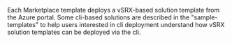 Each Marketplace template deploys a vSRX-based solution template from the Azure portal. Some cli-based solutions are described in the "sample-templates" to help users interested in cli deployment understand how vSRX solution templates can be deployed via the cli.
